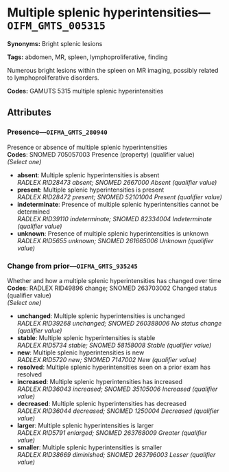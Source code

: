 # Multiple splenic hyperintensities—`OIFM_GMTS_005315`

**Synonyms:** Bright splenic lesions

**Tags:** abdomen, MR, spleen, lymphoproliferative, finding

Numerous bright lesions within the spleen on MR imaging, possibly related to lymphoproliferative disorders.

**Codes:** GAMUTS 5315 multiple splenic hyperintensities

## Attributes

### Presence—`OIFMA_GMTS_280940`

Presence or absence of multiple splenic hyperintensities  
**Codes**: SNOMED 705057003 Presence (property) (qualifier value)  
*(Select one)*

- **absent**: Multiple splenic hyperintensities is absent  
_RADLEX RID28473 absent; SNOMED 2667000 Absent (qualifier value)_
- **present**: Multiple splenic hyperintensities is present  
_RADLEX RID28472 present; SNOMED 52101004 Present (qualifier value)_
- **indeterminate**: Presence of multiple splenic hyperintensities cannot be determined  
_RADLEX RID39110 indeterminate; SNOMED 82334004 Indeterminate (qualifier value)_
- **unknown**: Presence of multiple splenic hyperintensities is unknown  
_RADLEX RID5655 unknown; SNOMED 261665006 Unknown (qualifier value)_

### Change from prior—`OIFMA_GMTS_935245`

Whether and how a multiple splenic hyperintensities has changed over time  
**Codes**: RADLEX RID49896 change; SNOMED 263703002 Changed status (qualifier value)  
*(Select one)*

- **unchanged**: Multiple splenic hyperintensities is unchanged  
_RADLEX RID39268 unchanged; SNOMED 260388006 No status change (qualifier value)_
- **stable**: Multiple splenic hyperintensities is stable  
_RADLEX RID5734 stable; SNOMED 58158008 Stable (qualifier value)_
- **new**: Multiple splenic hyperintensities is new  
_RADLEX RID5720 new; SNOMED 7147002 New (qualifier value)_
- **resolved**: Multiple splenic hyperintensities seen on a prior exam has resolved  
- **increased**: Multiple splenic hyperintensities has increased  
_RADLEX RID36043 increased; SNOMED 35105006 Increased (qualifier value)_
- **decreased**: Multiple splenic hyperintensities has decreased  
_RADLEX RID36044 decreased; SNOMED 1250004 Decreased (qualifier value)_
- **larger**: Multiple splenic hyperintensities is larger  
_RADLEX RID5791 enlarged; SNOMED 263768009 Greater (qualifier value)_
- **smaller**: Multiple splenic hyperintensities is smaller  
_RADLEX RID38669 diminished; SNOMED 263796003 Lesser (qualifier value)_